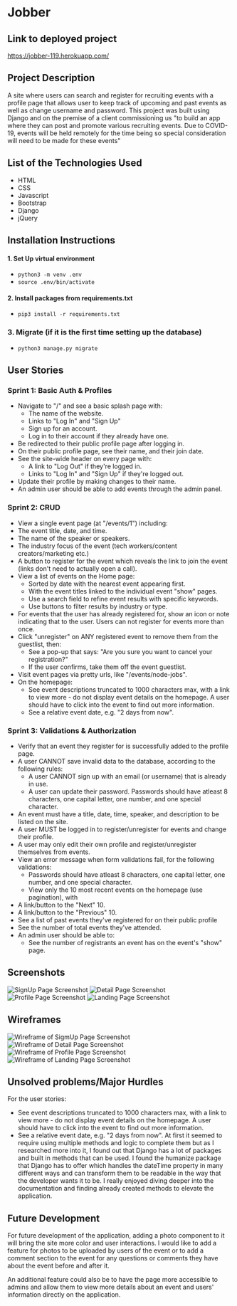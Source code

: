 # Jobber

## Link to deployed project
https://jobber-119.herokuapp.com/

## Project Description
A site where users can search and register for recruiting events with a profile page that allows user to keep track of upcoming and past events as well as change username and password. This project was built using Django and on the premise of a client commissioning us "to build an app where they can post and promote various recruiting events. Due to COVID-19, events will be held remotely for the time being so special consideration will need to be made for these events"

## List of the Technologies Used
* HTML
* CSS
* Javascript
* Bootstrap
* Django
* jQuery

## Installation Instructions
#### 1. Set Up virtual environment

- `python3 -m venv .env`
- `source .env/bin/activate`


#### 2. Install packages from requirements.txt
- `pip3 install -r requirements.txt`

### 3. Migrate (if it is the first time setting up the database)
- `python3 manage.py migrate`


## User Stories

### Sprint 1: Basic Auth & Profiles

* Navigate to "/" and see a basic splash page with:
    * The name of the website.
    * Links to "Log In" and "Sign Up"
    * Sign up for an account.
    * Log in to their account if they already have one.
* Be redirected to their public profile page after logging in.
* On their public profile page, see their name, and their join date.
* See the site-wide header on every page with:
    * A link to "Log Out" if they're logged in.
    * Links to "Log In" and "Sign Up" if they're logged out.
* Update their profile by making changes to their name.
* An admin user should be able to add events through the admin panel.

### Sprint 2: CRUD

* View a single event page (at "/events/1") including:
* The event title, date, and time.
* The name of the speaker or speakers.
* The industry focus of the event (tech workers/content creators/marketing etc.)
* A button to register for the event which reveals the link to join the event (links don't need to actually open a call).
* View a list of events on the Home page:
    * Sorted by date with the nearest event appearing first.
    * With the event titles linked to the individual event "show" pages.
    * Use a search field to refine event results with specific keywords.
    * Use buttons to filter results by industry or type.
* For events that the user has already registered for, show an icon or note indicating that to the user. Users can not register for events more than once.
* Click "unregister" on ANY registered event to remove them from the guestlist, then:
    * See a pop-up that says: "Are you sure you want to cancel your registration?"
    * If the user confirms, take them off the event guestlist.
* Visit event pages via pretty urls, like "/events/node-jobs".
* On the homepage:
    * See event descriptions truncated to 1000 characters max, with a link to view more - do not display event details on the homepage. A user should have to click into the event to find out more information.
    * See a relative event date, e.g. "2 days from now".

### Sprint 3: Validations & Authorization

* Verify that an event they register for is successfully added to the profile page.
* A user CANNOT save invalid data to the database, according to the following rules:
    * A user CANNOT sign up with an email (or username) that is already in use.
    * A user can update their password. Passwords should have atleast 8 characters, one capital letter, one number, and one special character.
* An event must have a title, date, time, speaker, and description to be listed on the site.
* A user MUST be logged in to register/unregister for events and change their profile.
* A user may only edit their own profile and register/unregister themselves from events.
* View an error message when form validations fail, for the following validations:
    * Passwords should have atleast 8 characters, one capital letter, one number, and one special character.
    * View only the 10 most recent events on the homepage (use pagination), with
* A link/button to the "Next" 10.
* A link/button to the "Previous" 10.
* See a list of past events they've registered for on their public profile
* See the number of total events they've attended.
* An admin user should be able to:
    * See the number of registrants an event has on the event's "show" page.

## Screenshots
![SignUp Page Screenshot](main_app/static/css/images/signupSS.png)
![Detail Page Screenshot](main_app/static/css/images/detailSS.png)
![Profile Page Screenshot](main_app/static/css/images/profileSS.png)
![Landing Page Screenshot](main_app/static/css/images/landingSS.png)
 
## Wireframes

![Wireframe of SigmUp Page Screenshot](main_app/static/css/images/signup.png)
![Wireframe of Detail Page Screenshot](main_app/static/css/images/detail.png)
![Wireframe of Profile Page Screenshot](main_app/static/css/images/profile.png)
![Wireframe of Landing Page Screenshot](main_app/static/css/images/landing.png)



## Unsolved problems/Major Hurdles

For the user stories:
* See event descriptions truncated to 1000 characters max, with a link to view more - do not display event details on the homepage. A user should have to click into the event to find out more information.
* See a relative event date, e.g. "2 days from now".
At first it seemed to require using multiple methods and logic to complete them but as I researched more into it, I found out that Django has a lot of packages and built in methods that can be used. I found the humanize package that Django has to offer which handles the dateTime property in many different ways and can transform them to be readable in the way that the developer wants it to be. I really enjoyed diving deeper into the documentation and finding already created methods to elevate the application.

## Future Development

For future development of the application, adding a 
photo component to it will bring the site more color and user interactions. I would like to add a feature for photos to be uploaded by users of the event or to add a comment section to the event for any questions or comments they have about the event before and after it. 

An additional feature could also be to have the page more accessible to admins and allow them to view more details about an event and users' information directly on the application. 
